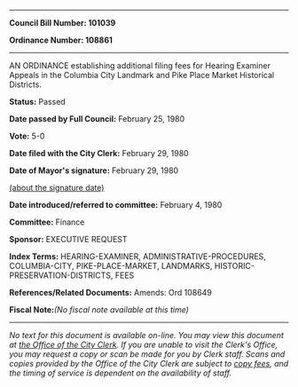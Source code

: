 

********

**Council Bill Number: 101039**
   
**Ordinance Number: 108861**
********

 AN ORDINANCE establishing additional filing fees for Hearing Examiner Appeals in the Columbia City Landmark and Pike Place Market Historical Districts.

**Status:** Passed
   
**Date passed by Full Council:** February 25, 1980
   
**Vote:** 5-0
   
**Date filed with the City Clerk:** February 29, 1980
   
**Date of Mayor's signature:** February 29, 1980
   
[(about the signature date)](/~public/approvaldate.htm)
   
   
   
**Date introduced/referred to committee:** February 4, 1980
   
**Committee:** Finance
   
**Sponsor:** EXECUTIVE REQUEST
   
   
**Index Terms:** HEARING-EXAMINER, ADMINISTRATIVE-PROCEDURES, COLUMBIA-CITY, PIKE-PLACE-MARKET, LANDMARKS, HISTORIC-PRESERVATION-DISTRICTS, FEES

**References/Related Documents:** Amends: Ord 108649

**Fiscal Note:**_(No fiscal note available at this time)_
********

_No text for this document is available on-line. You may view this document at [the Office of the City Clerk](http://www.seattle.gov/leg/clerk/contactUs.htm). If you are unable to visit the Clerk's Office, you may request a copy or scan be made for you by Clerk staff. Scans and copies provided by the Office of the City Clerk are subject to [copy fees](http://clerk.seattle.gov/~public/clerkfees.htm), and the timing of service is dependent on the availability of staff._


